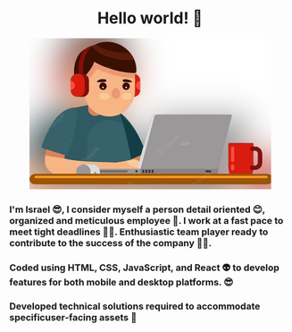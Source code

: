 <h1 align="center">Hello world! 👋</h1>

<p align='center'>
    <img src="./img/foto.png" alt="img not found"/>
</p>


### I'm Israel 😎, I consider myself a person detail oriented 😊, organized and meticulous employee 🤩. I work at a fast pace to meet tight deadlines 👨‍💻. Enthusiastic team player ready to contribute to the success of the company 🧑‍💼.

###  Coded using HTML, CSS, JavaScript, and React 👽 to develop features for both mobile and desktop platforms. 😎

### Developed technical solutions required to accommodate specificuser-facing assets 👻
